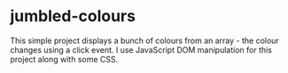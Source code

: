 # jumbled-colours

This simple project displays a bunch of colours from an array - the colour changes using a click event. I use JavaScript DOM manipulation for this project along with some CSS.
